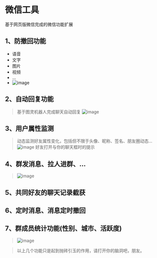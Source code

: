 # 微信工具
基于网页版微信完成的微信功能扩展
## 1、防撤回功能
- 语音
- 文字
- 图片
- 视频
- ...
- ![image](https://user-images.githubusercontent.com/67832925/125041844-c9968580-e0cb-11eb-98ac-7cc807ac7604.png)

## 2、自动回复功能
> 基于图灵机器人完成聊天自动回复
> ![image](https://user-images.githubusercontent.com/67832925/125041639-8d632500-e0cb-11eb-9ce1-d8317566217d.png)

## 3、用户属性监测
> 动态监测好友属性变化，包括但不限于头像、昵称、签名、朋友圈动态...
> ![image](https://user-images.githubusercontent.com/67832925/125041412-51c85b00-e0cb-11eb-9251-fc038bab3c2e.png)
> 好友打开与你的聊天框时的提示
## 4、群发消息、拉人进群、...
>![image](https://user-images.githubusercontent.com/67832925/125042196-272ad200-e0cc-11eb-93a7-d112e89a599b.png)

## 5、共同好友的聊天记录截获
## 6、定时消息、消息定时撤回
## 7、群成员统计功能(性别、城市、活跃度)
>![image](https://user-images.githubusercontent.com/67832925/125041512-6c9acf80-e0cb-11eb-9fef-e884b4f71287.png)

> 以上几个功能只是起到抛砖引玉的作用，请打开你的脑洞吧，朋友。

